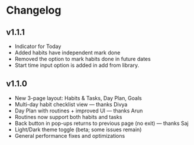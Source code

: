 # Changelog

## v1.1.1
- Indicator for Today
- Added habits have independent mark done
- Removed the option to mark habits done in future dates
- Start time input option is added in add from library. 

## v1.1.0
- New 3-page layout: Habits & Tasks, Day Plan, Goals
- Multi-day habit checklist view — thanks Divya
- Day Plan with routines + improved UI — thanks Arun
- Routines now support both habits and tasks
- Back button in pop-ups returns to previous page (no exit) — thanks Saj
- Light/Dark theme toggle (beta; some issues remain)
- General performance fixes and optimizations

